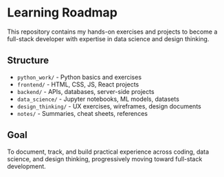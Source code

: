 # Learning Roadmap

This repository contains my hands-on exercises and projects to become a full-stack developer with expertise in data science and design thinking.

## Structure

- `python_work/` - Python basics and exercises
- `frontend/` - HTML, CSS, JS, React projects
- `backend/` - APIs, databases, server-side projects
- `data_science/` - Jupyter notebooks, ML models, datasets
- `design_thinking/` - UX exercises, wireframes, design documents
- `notes/` - Summaries, cheat sheets, references

## Goal

To document, track, and build practical experience across coding, data science, and design thinking, progressively moving toward full-stack development.
